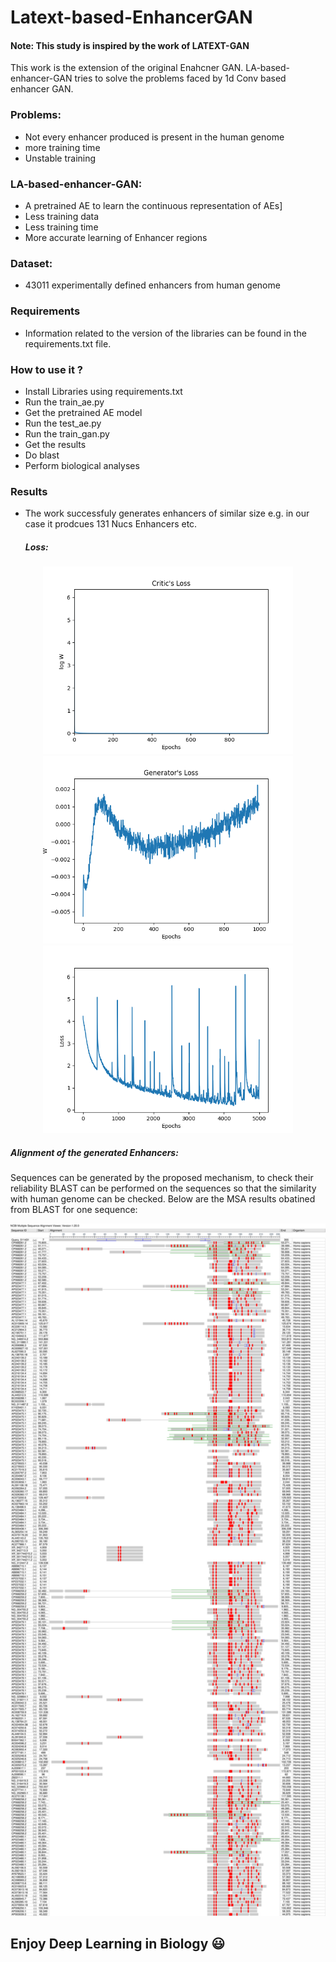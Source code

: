 # Latext-based-EnhancerGAN
#### Note: This study is inspired by the work of LATEXT-GAN

This work is the extension of the original Enahcner GAN. LA-based-enhancer-GAN tries to solve the problems faced by 1d Conv based enhancer GAN.


### Problems:
- Not every enhancer produced is present in the human genome
- more training time
- Unstable training


### LA-based-enhancer-GAN:
- A pretrained AE to learn the continuous representation of AEs]
- Less training data 
- Less training time
- More accurate learning of Enhancer regions



### Dataset:
- 43011 experimentally defined enhancers from human genome

### Requirements
- Information related to the version of the libraries can be found in the requirements.txt file.

### How to use it ?
- Install Libraries using requirements.txt
- Run the train_ae.py
- Get the pretrained AE model
- Run the test_ae.py
- Run the train_gan.py
- Get the results
- Do blast
- Perform biological analyses

### Results
- The work successfuly generates enhancers of similar size e.g. in our case it prodcues 131 Nucs Enhancers etc.
  ##### Loss:

<p align="middle"> 
  <img src="/closs.png" width="400" />
  <img src="/gloss.png" width="400" /> 
  <img src="/ae_loss.png" width="400" />
</p>

##### Alignment of the generated Enhancers:
Sequences can be generated by the proposed mechanism, to check their reliability BLAST can be performed on the sequences so that the similarity with human genome can be checked.    Below are the MSA results obatined from BLAST for one sequence: 

<p align="middle"> 
  <img src="/al1.svg" width="800" />
</p>






## Enjoy Deep Learning in Biology   :smiley:
